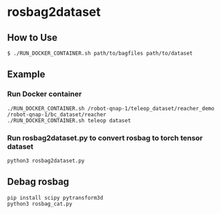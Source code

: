 # rosbag2dataset

## How to Use
```
$ ./RUN_DOCKER_CONTAINER.sh path/to/bagfiles path/to/dataset
```

## Example
### Run Docker container
```
./RUN_DOCKER_CONTAINER.sh /robot-qnap-1/teleop_dataset/reacher_demo /robot-qnap-1/bc_dataset/reacher
./RUN_DOCKER_CONTAINER.sh teleop dataset
```
### Run rosbag2dataset.py to convert rosbag to torch tensor dataset
```
python3 rosbag2dataset.py
```

## Debag rosbag
```
pip install scipy pytransform3d
python3 rosbag_cat.py
```